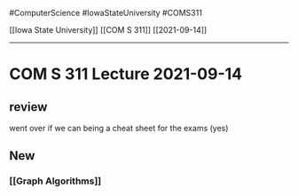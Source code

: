 #ComputerScience  #IowaStateUniversity #COMS311 


[[Iowa State University]] [[COM S 311]] [[2021-09-14]]

---

# COM S 311 Lecture 2021-09-14

## review

went over if we can being a cheat sheet for the exams (yes)

## New

### [[Graph Algorithms]]